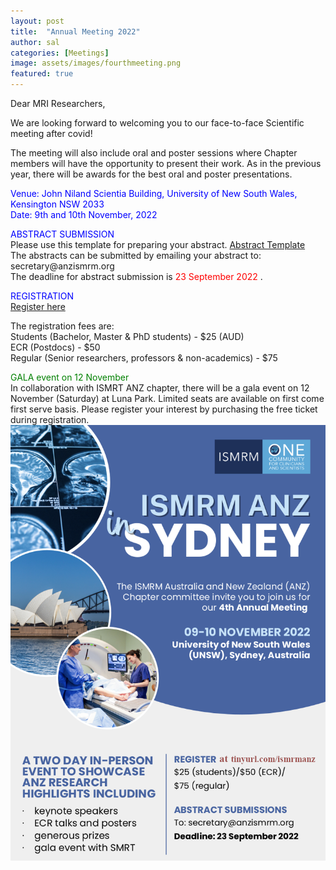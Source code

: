 ```yaml
---
layout: post
title:  "Annual Meeting 2022"
author: sal
categories: [Meetings]
image: assets/images/fourthmeeting.png
featured: true
---  
```

<p>
Dear MRI Researchers,

<p>
We are looking forward to welcoming you to our face-to-face Scientific meeting after covid!
<p>
The meeting will also include oral and poster sessions where Chapter members will have the opportunity to present their work. 
As in the previous year, there will be awards for the best oral and poster presentations.
<p>
 
<html> <font color = "Blue"> Venue: John Niland Scientia Building, University of New South Wales, Kensington NSW 2033 </font></html>
<br>
<html> <font color = "Blue"> Date: 9th and 10th November, 2022 </font></html>

<html>
<p>
<html> <font color = "Blue"> ABSTRACT SUBMISSION </font></html>
<br>
Please use this template for preparing your abstract.  <a href="/assets/images/Abstract_Template_2022.docx"> Abstract Template</a>
<br>  
The abstracts can be submitted by emailing your abstract to: secretary@anzismrm.org
 <br> The deadline for abstract submission is <font color = "red"> 23 September 2022 </font>.

<html>
<p>
<html> <font color = "Blue"> REGISTRATION </font></html>
<br>
<html> <font color = "Blue"> <a href="https://www.eventbrite.com.au/e/ismrm-anz-annual-meeting-2022-in-person-event-tickets-407816659607"> Register here</a> </font></html>
<p>
The registration fees are:
<br>
Students (Bachelor, Master & PhD students) - $25 (AUD)
<br>
ECR (Postdocs) - $50
<br>
Regular (Senior researchers, professors & non-academics) - $75

<html>
<p>
<html> <font color = "Green"> GALA event on 12 November </font></html>
<br> 
 In collaboration with ISMRT ANZ chapter, there will be a gala event on 12 November (Saturday) at Luna Park. Limited seats are available on first come first serve basis. Please register your interest by purchasing the free ticket during registration. 
 
 <br>
<img src="/assets/images/ismrmanz.png">

</html>
